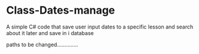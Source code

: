 # Class-Dates-manage
A simple C# code that save user input dates to a specific lesson and search about it later and save in i database 


paths to be changed..............
